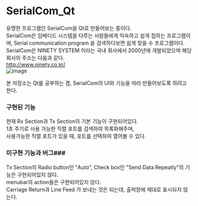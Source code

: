 # SerialCom_Qt
유명한 프로그램인 SerialCom을 Qt로 만들어보는 중이다.<br>
SerialCom은 임베디드 시스템을 다루는 사람들에게 익숙하고 쉽게 접하는 프로그램이며, Serial communication program 을 검색하다보면 쉽게 찾을 수 프로그램이다.<br>
SerialCom은 NINETY SYSTEM 이라는 국내 회사에서 2000년에 개발되었으며 해당 회사의 주소는 다음과 같다.<br>
http://www.ninety.co.kr/ <br>
![image](https://user-images.githubusercontent.com/14835344/111903390-6bdf1e80-8a85-11eb-9ab0-319ce447c252.png)

본 저장소는 Qt를 공부하는 겸, SerialCom의 UI와 기능을 따라 만들어보도록 하려고 한다.<br>

### 구현된 기능 ###
현재 Rx Section과 Tx Section의 기본 기능이 구현되어있다.<br>
1초 주기로 사용 가능한 직렬 포트를 검색하여 목록화해주며,<br>
사용가능한 직렬 포트가 있을 때, 포트를 선택하여 열어볼 수 있다.<br>

### 미구현 기능과 버그###
Tx Section의 Radio button인 "Auto", Check box인 "Send Data Repeatly"의 기능은 구현되어있지 않다.<br>
menubar의 action들은 구현되어있지 않다.<br>
Carriage Return과 Line Feed 가 보내는 것은 되는데, 출력창에 제대로 표시되지 않는다.
